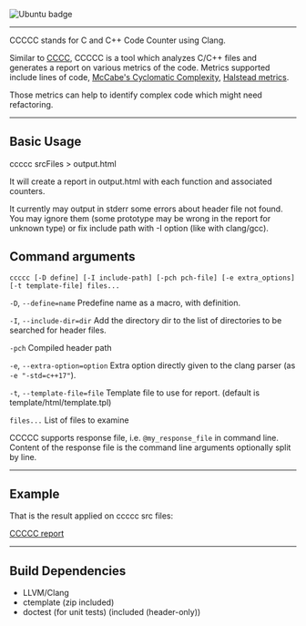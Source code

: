 ![Ubuntu badge](https://github.com/Jarod42/CCCCC/actions/workflows/ubuntu.yml/badge.svg)

----------

CCCCC stands for C and C++ Code Counter using Clang.

Similar to [CCCC](http://sourceforge.net/projects/cccc/),
CCCCC is a tool which analyzes C/C++ files and generates a report on various metrics of the code.
Metrics supported include lines of code, [McCabe's Cyclomatic Complexity](http://en.wikipedia.org/wiki/Cyclomatic_complexity), [Halstead metrics](http://en.wikipedia.org/wiki/Halstead_complexity_measures).

Those metrics can help to identify complex code which might need refactoring.

----------

Basic Usage
----

ccccc srcFiles > output.html

It will create a report in output.html with each function and associated counters.

It currently may output in stderr some errors about header file not found.
You may ignore them (some prototype may be wrong in the report for unknown type)
or fix include path with -I option (like with clang/gcc).

Command arguments
----

`ccccc [-D define] [-I include-path] [-pch pch-file] [-e extra_options] [-t template-file] files...`


`-D`, `--define=name`          Predefine name as a macro, with definition.

`-I`, `--include-dir=dir`      Add the directory dir to the list of directories to be searched for header files.

`-pch`                         Compiled header path

`-e`, `--extra-option=option`  Extra option directly given to the clang parser (as `-e "-std=c++17"`).

`-t`, `--template-file=file`   Template file to use for report. (default is template/html/template.tpl)

`files...`                     List of files to examine


CCCCC supports response file, i.e. `@my_response_file` in command line. Content of the response file is the command line arguments optionally split by line.

----------

Example
----

That is the result applied on ccccc src files:

[CCCCC report](https://jarod42.github.io/ccccc/)

----------

Build Dependencies
----

- LLVM/Clang
- ctemplate (zip included)
- doctest (for unit tests) (included (header-only))
